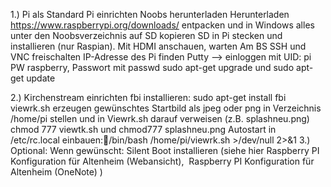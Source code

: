 1.) Pi als Standard Pi einrichten
Noobs herunterladen
Herunterladen
https://www.raspberrypi.org/downloads/
entpacken und in Windows alles unter den Noobsverzeichnis auf SD kopieren
SD in Pi stecken und installieren (nur Raspian). Mit HDMI anschauen, warten
Am BS SSH und VNC freischalten
IP-Adresse des Pi finden
Putty –> einloggen mit UID: pi  PW raspberry, Passwort mit passwd 
sudo apt-get upgrade und sudo apt-get update

2.) Kirchenstream einrichten
fbi installieren:  sudo apt-get install fbi
viewrk.sh erzeugen
gewünschtes Startbild als jpeg oder png in Verzeichnis /home/pi stellen und in Viewrk.sh darauf verweisen (z.B. splashneu.png)
chmod 777 viewtk.sh und chmod777 splashneu.png
Autostart in /etc/rc.local einbauen:/bin/bash /home/pi/viewrk.sh >/dev/null 2>&1
3.) Optional:
Wenn gewünscht: Silent Boot installieren (siehe hier  Raspberry PI Konfiguration für Altenheim (Webansicht),  Raspberry PI Konfiguration für Altenheim (OneNote) )
